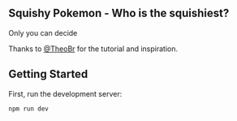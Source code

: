 ## Squishy Pokemon - Who is the squishiest?

Only you can decide

Thanks to [@TheoBr](https://github.com/TheoBr "Github - TheoBr") for the tutorial and inspiration.

## Getting Started

First, run the development server:

```bash
npm run dev
```

